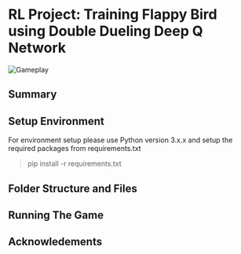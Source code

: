 # RL Project: Training Flappy Bird using Double Dueling Deep Q Network

![Gameplay](https://github.com/s-c-soma/RL_Project_FlappyBird_D3QN/tree/main/screenshots/gameplay.gif) 


## Summary

## Setup Environment
For environment setup please use Python version 3.x.x and setup the required packages from requirements.txt

> pip install -r requirements.txt

## Folder Structure and Files 

## Running The Game

## Acknowledements
